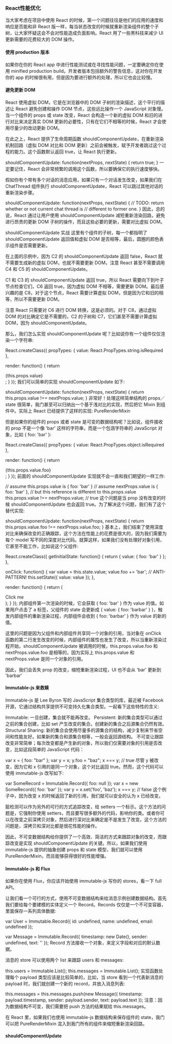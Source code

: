 ### React性能优化

当大家考虑在项目中使用 React 的时候，第一个问题往往是他们的应用的速度和响应是否能和非 React 版一样，每当状态改变的时候就重新渲染组件的整个子树，让大家怀疑这会不会对性能造成负面影响。React 用了一些黑科技来减少 UI 更新需要的花费较大的 DOM 操作。

#### 使用 production 版本
如果你在你的 React app 中进行性能测试或在寻找性能问题，一定要确定你在使用 minified production build。开发者版本包括额外的警告信息，这对你在开发你的 app 的时候很有用，但是因为要进行额外的处理，所以它也会比较慢。

#### 避免更新 DOM
React 使用虚拟 DOM，它是在浏览器中的 DOM 子树的渲染描述，这个平行的描述让 React 避免创建和操作 DOM 节点，这些远比操作一个 JavaScript 对象慢。当一个组件的 props 或 state 改变，React 会构造一个新的虚拟 DOM 和旧的进行对比来决定真实 DOM 更新的必要性，只有在它们不相等的时候，React 才会使用尽量少的改动更新 DOM。

在此之上，React 提供了生命周期函数 shouldComponentUpdate，在重新渲染机制回路（虚拟 DOM 对比和 DOM 更新）之前会被触发，赋予开发者跳过这个过程的能力。这个函数默认返回 true，让 React 执行更新。

shouldComponentUpdate: function(nextProps, nextState) {
  return true;
}
一定要记住，React 会非常频繁的调用这个函数，所以要确保它的执行速度够快。

假如你有个带有多个对话的消息应用，如果只有一个对话发生改变，如果我们在 ChatThread 组件执行 shouldComponentUpdate，React 可以跳过其他对话的重新渲染步骤。

shouldComponentUpdate: function(nextProps, nextState) {
  // TODO: return whether or not current chat thread is
  // different to former one.
}
因此，总的说，React 通过让用户使用 shouldComponentUpdate 减短重新渲染回路，避免进行昂贵的更新 DOM 子树的操作，而且这些必要的更新，需要对比虚拟 DOM。

shouldComponentUpdate 实战
这里有个组件的子树，每一个都指明了 shouldComponentUpdate 返回值和虚拟 DOM 是否相等，最后，圆圈的颜色表示组件是否需要更新。



在上面的示例中，因为 C2 的 shouldComponentUpdate 返回 false，React 就不需要生成新的虚拟 DOM，也就不需要更新 DOM，注意 React 甚至不需要调用 C4 和 C5 的 shouldComponentUpdate。

C1 和 C3 的 shouldComponentUpdate 返回 true，所以 React 需要向下到叶子节点检查它们，C6 返回 true，因为虚拟 DOM 不相等，需要更新 DOM。最后感兴趣的是 C8，对于这个节点，React 需要计算虚拟 DOM，但是因为它和旧的相等，所以不需要更新 DOM。

注意 React 只需要对 C6 进行 DOM 转换，这是必须的。对于 C8，通过虚拟 DOM 的对比确定它是不需要的，C2 的子树和 C7，它们甚至不需要计算虚拟 DOM，因为 shouldComponentUpdate。

那么，我们怎么实现 shouldComponentUpdate 呢？比如说你有一个组件仅仅渲染一个字符串:

React.createClass({
  propTypes: {
    value: React.PropTypes.string.isRequired
  },

  render: function() {
    return <div>{this.props.value}</div>;
  }
});
我们可以简单的实现 shouldComponentUpdate 如下:

shouldComponentUpdate: function(nextProps, nextState) {
  return this.props.value !== nextProps.value;
}
非常好！处理这样简单结构的 props／state 很简单，我门甚至可以归纳出一个基于浅对比的实现，然后把它 Mixin 到组件中。实际上 React 已经提供了这样的实现: PureRenderMixin

但是如果你的组件的 props 或者 state 是可变的数据结构呢？比如说，组件接收的 prop 不是一个像 'bar' 这样的字符串，而是一个包涵字符串的 JavaScript 对象，比如 { foo: 'bar' }:

React.createClass({
  propTypes: {
    value: React.PropTypes.object.isRequired
  },

  render: function() {
    return <div>{this.props.value.foo}</div>;
  }
});
前面的 shouldComponentUpdate 实现就不会一直和我们期望的一样工作:

// assume this.props.value is { foo: 'bar' }
// assume nextProps.value is { foo: 'bar' },
// but this reference is different to this.props.value
this.props.value !== nextProps.value; // true
这个问题是当 prop 没有改变的时候 shouldComponentUpdate 也会返回 true。为了解决这个问题，我们有了这个替代实现:

shouldComponentUpdate: function(nextProps, nextState) {
  return this.props.value.foo !== nextProps.value.foo;
}
基本上，我们结束了使用深度对比来确保改变的正确跟踪，这个方法在性能上的花费是很大的，因为我们需要为每个 model 写不同的深度对比代码。就算这样，如果我们没有处理好对象引用，它甚至不能工作，比如说这个父组件:

React.createClass({
  getInitialState: function() {
    return { value: { foo: 'bar' } };
  },

  onClick: function() {
    var value = this.state.value;
    value.foo += 'bar'; // ANTI-PATTERN!
    this.setState({ value: value });
  },

  render: function() {
    return (
      <div>
        <InnerComponent value={this.state.value} />
        <a onClick={this.onClick}>Click me</a>
      </div>
    );
  }
});
内部组件第一次渲染的时候，它会获取 { foo: 'bar' } 作为 value 的值。如果用户点击了 a 标签，父组件的 state 会更新成 { value: { foo: 'barbar' } }，触发内部组件的重新渲染过程，内部组件会收到 { foo: 'barbar' } 作为 value 的新的值。

这里的问题是因为父组件和内部组件共享同一个对象的引用，当对象在 onClick 函数的第二行发生改变的时候，内部组件的属性也发生了改变，所以当重新渲染过程开始，shouldComponentUpdate 被调用的时候，this.props.value.foo 和 nextProps.value.foo 是相等的，因为实际上 this.props.value 和 nextProps.value 是同一个对象的引用。

因此，我们会丢失 prop 的改变，缩短重新渲染过程，UI 也不会从 'bar' 更新到 'barbar'

#### Immutable-js 来救赎
Immutable-js 是 Lee Byron 写的 JavaScript 集合类型的库，最近被 Facebook 开源，它通过结构共享提供不可变持久化集合类型。一起看下这些特性的含义:

Immutable: 一旦创建，集合就不能再改变。
Persistent: 新的集合类型可以通过之前的集合创建，比如 set 产生改变的集合。创建新的集合之后源集合仍然有效。
Structural Sharing: 新的集合会使用尽量多的源集合的结构，减少复制来节省空间和性能友好。如果新的集合和源集合相等，一般会返回源结构。
不可变让跟踪改变非常简单；每次改变都是产生新的对象，所以我们仅需要对象的引用是否改变，比如这段简单的 JavaScript 代码：

var x = { foo: "bar" };
var y = x;
y.foo = "baz";
x === y; // true
尽管 y 被改变，因为它和 x 引用的是同一个对象，这个对比返回 true。然而，这个代码可以使用 immutable-js 改写如下:

var SomeRecord = Immutable.Record({ foo: null });
var x = new SomeRecord({ foo: 'bar'  });
var y = x.set('foo', 'baz');
x === y; // false
这个例子中，因为改变 x 的时候返回了新的引用，我们就可以安全的认为 x 已经改变。

脏检测可以作为另外的可行的方式追踪改变，给 setters 一个标示。这个方法的问题是，它强制你使用 setters，而且要写很多额外的代码，影响你的类。或者你可以在改变之前深拷贝对象，然后进行深对比来确定是不是发生了改变。这个方法的问题是，深拷贝和深对比都是很花性能的操作。

因此，不可变数据结构给你提供了一个高效、简洁的方式来跟踪对象的改变，而跟踪改变是实现 shouldComponentUpdate 的关键。所以，如果我们使用 immutable-js 提供的抽象创建 props 和 state 模型，我们就可以使用 PureRenderMixin，而且能够获得很好的性能增强。

#### Immutable-js 和 Flux
如果你在使用 Flux，你应该开始使用 immutable-js 写你的 stores，看一下 full API。

让我们看一个可行的方式，使用不可变数据结构来给消息示例创建数据结构。首先我们要给每个要建模的实体定义一个 Record。Records 仅仅是一个不可变容器，里面保存一系列具体数据:

var User = Immutable.Record({
  id: undefined,
  name: undefined,
  email: undefined
});

var Message = Immutable.Record({
  timestamp: new Date(),
  sender: undefined,
  text: ''
});
Record 方法接收一个对象，来定义字段和对应的默认数据。

消息的 store 可以使用两个 list 来跟踪 users 和 messages:

this.users = Immutable.List();
this.messages = Immutable.List();
实现函数处理每个 payload 类型应该是比较简单的，比如，当 store 看到一个代表新消息的 payload 时，我们就创建一个新的 record，并放入消息列表:

this.messages = this.messages.push(new Message({
  timestamp: payload.timestamp,
  sender: payload.sender,
  text: payload.text
});
注意：因为数据结构不可变，我们需要把 push 方法的结果赋给 this.messages。

在 React 里，如果我们也使用 immutable-js 数据结构来保存组件的 state，我门可以把 PureRenderMixin 混入到我门所有的组件来缩短重新渲染回路。

#### shouldComponentUpdate

[react-performance-optimization]:https://segmentfault.com/a/1190000006254212